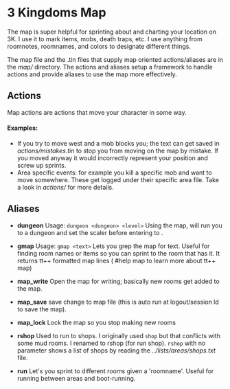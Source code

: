 # 3 Kingdoms Map

The map is super helpful for sprinting about and charting your location on 3K.  I use it to mark
items, mobs, death traps, etc.  I use anything from roomnotes, roomnames, and colors to designate
different things.

The map file and the .tin files that supply map oriented actions/aliases are in the *map/* directory.
The actions and aliases setup a framework to handle actions and provide aliases to use the map
more effectively.

## Actions
Map actions are actions that move your character in some way.

#### Examples:
  - If you try to move west and a mob blocks you; the text can get saved in *actions/mistakes.tin*
    to stop you from moving on the map by mistake.  If you moved anyway it would incorrectly
    represent your position and screw up sprints.
  - Area specific events: for example you kill a specific mob and want to move somewhere.  These
    get logged under their specific area file.  Take a look in *actions/* for more details.

## Aliases
- **dungeon**
  Usage: `dungeon <dungeon> <level>`
  Using the map, will run you to a dungeon and set the scaler before entering to <level>.

- **gmap**
  Usage: `gmap <text>`
  Lets you grep the map for text.  Useful for finding room names or items so you
  can sprint to the room that has it.  It returns tt++ formatted map lines (
  #help map to learn more about tt++ map)

- **map_write**
  Open the map for writing; basically new rooms get added to the map.

- **map_save**
  save change to map file (this is auto run at logout/session ld to save the map).

- **map_lock**
  Lock the map so you stop making new rooms

- **rshop**
  Used to run to shops.  I originally used `shop` but that conflicts with some mud
  rooms.  I renamed to rshop (for run shop).  `rshop` with no parameter shows a list
  of shops by reading the *../lists/areas/shops.txt* file.

- **run**
  Let's you sprint to different rooms given a 'roomname'.  Useful for running between
  areas and boot-running.
